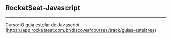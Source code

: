 ## RocketSeat-Javascript
***
Curso: O guia estelar de Javascript (https://app.rocketseat.com.br/discover/courses/track/guias-estelares)
